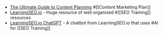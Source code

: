 - [The Ultimate Guide to Content Planning](https://moz.com/blog/the-ultimate-guide-to-content-planning) #[[Content Marketing Plan]]
- [LearningSEO.io](https://learningseo.io/) - Huge resource of well organized #[[SEO Training]] resources
- [LearningSEO.io ChatGPT](https://chat.openai.com/g/g-2zVLoduRa-the-learningseo-io-seo-teacher) - A chatbot from LearningSEO.io that uses #AI for [[SEO Training]]